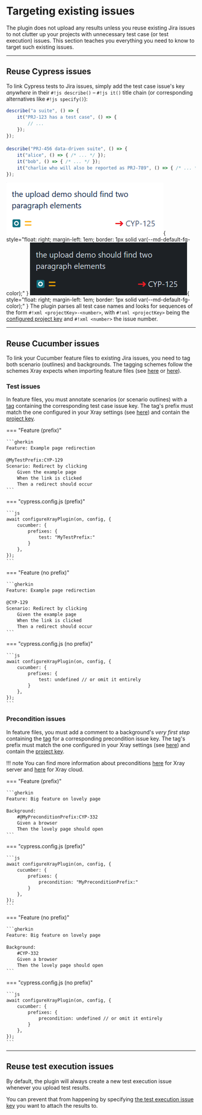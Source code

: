 # Targeting existing issues

The plugin does not upload any results unless you reuse existing Jira issues to not clutter up your projects with unnecessary test case (or test execution) issues.
This section teaches you everything you need to know to target such existing issues.

<hr/>

## Reuse Cypress issues

To link Cypress tests to Jira issues, simply add the test case issue's key *anywhere* in their `#!js describe()` &ndash; `#!js it()` title chain (or corresponding alternatives like `#!js specify()`):

```js
describe("a suite", () => {
    it("PRJ-123 has a test case", () => {
        // ...
    });
});

describe("PRJ-456 data-driven suite", () => {
    it("alice", () => { /* ... */ });
    it("bob", () => { /* ... */ });
    it("charlie who will also be reported as PRJ-789", () => { /* ... */ });
});
```

![retrieving test case issue numbers](../../assets/images/issueKeyLight.png#only-light){ style="float: right; margin-left: 1em; border: 1px solid var(--md-default-fg-color);" }
![retrieving test case issue numbers](../../assets/images/issueKeyDark.png#only-dark){ style="float: right; margin-left: 1em; border: 1px solid var(--md-default-fg-color);" }
The plugin parses all test case names and looks for sequences of the form `#!xml <projectKey>-<number>`, with `#!xml <projectKey>` being the [configured project key](../configuration/jira.md#projectkey) and `#!xml <number>` the issue number.

<hr/>

## Reuse Cucumber issues

To link your Cucumber feature files to existing Jira issues, you need to tag both scenario (outlines) and backgrounds.
The tagging schemes follow the schemes Xray expects when importing feature files (see [here](https://docs.getxray.app/display/XRAY/Testing+using+Cypress+and+Cucumber+in+JavaScript) or [here](https://docs.getxray.app/display/XRAY/Importing+Cucumber+Tests+-+REST)).

### Test issues

In feature files, you must annotate scenarios (or scenario outlines) with a [tag](https://cucumber.io/docs/cucumber/api/?lang=java#tags) containing the corresponding test case issue key.
The tag's prefix must match the one configured in your Xray settings (see [here](../configuration/cucumber.md#prefixes)) and contain the [project key](../configuration/jira.md#projectkey).

=== "Feature (prefix)"

    ```gherkin
    Feature: Example page redirection

    @MyTestPrefix:CYP-129
    Scenario: Redirect by clicking
        Given the example page
        When the link is clicked
        Then a redirect should occur
    ```

=== "cypress.config.js (prefix)"

    ```js
    await configureXrayPlugin(on, config, {
        cucumber: {
            prefixes: {
                test: "MyTestPrefix:"
            }
        },
    });
    ```

=== "Feature (no prefix)"

    ```gherkin
    Feature: Example page redirection

    @CYP-129
    Scenario: Redirect by clicking
        Given the example page
        When the link is clicked
        Then a redirect should occur
    ```

=== "cypress.config.js (no prefix)"

    ```js
    await configureXrayPlugin(on, config, {
        cucumber: {
            prefixes: {
                test: undefined // or omit it entirely
            }
        },
    });
    ```

### Precondition issues

In feature files, you must add a comment to a background's *very first step* containing the [tag](https://cucumber.io/docs/cucumber/api/?lang=java#tags) for a corresponding precondition issue key.
The tag's prefix must match the one configured in your Xray settings (see [here](../configuration/cucumber.md#prefixes)) and contain the [project key](../configuration/jira.md#projectkey).

!!! note
    You can find more information about preconditions [here](https://docs.getxray.app/display/XRAY/Pre-Condition) for Xray server and [here](https://docs.getxray.app/display/XRAYCLOUD/Precondition) for Xray cloud.

=== "Feature (prefix)"

    ```gherkin
    Feature: Big feature on lovely page

    Background:
        #@MyPreconditionPrefix:CYP-332
        Given a browser
        Then the lovely page should open
    ```

=== "cypress.config.js (prefix)"

    ```js
    await configureXrayPlugin(on, config, {
        cucumber: {
            prefixes: {
                precondition: "MyPreconditionPrefix:"
            }
        },
    });
    ```

=== "Feature (no prefix)"

    ```gherkin
    Feature: Big feature on lovely page

    Background:
        #CYP-332
        Given a browser
        Then the lovely page should open
    ```

=== "cypress.config.js (no prefix)"

    ```js
    await configureXrayPlugin(on, config, {
        cucumber: {
            prefixes: {
                precondition: undefined // or omit it entirely
            }
        },
    });
    ```

<hr/>

## Reuse test execution issues

By default, the plugin will always create a new test execution issue whenever you upload test results.

You can prevent that from happening by specifying [the test execution issue key](../configuration/jira.md#testexecutionissuekey) you want to attach the results to.


